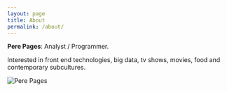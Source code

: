 ```yaml
---
layout: page
title: About
permalink: /about/
---
```

**Pere Pages**: Analyst / Programmer. 

Interested in front end technologies, big data, tv shows, movies, food and contemporary subcultures.

<img src='http://s.gravatar.com/avatar/fbc25b82eba8c88e090e661a277c4f75?s=250' alt='Pere Pages' />

